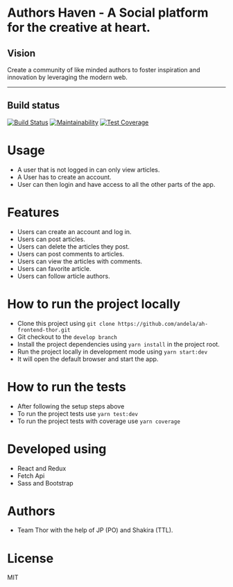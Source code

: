 
# Authors Haven - A Social platform for the creative at heart.

## Vision

Create a community of like minded authors to foster inspiration and innovation
by leveraging the modern web.

---

## Build status
[![Build Status](https://travis-ci.org/andela/ah-frontend-thor.svg?branch=develop)](https://travis-ci.org/andela/ah-frontend-thor)
[![Maintainability](https://api.codeclimate.com/v1/badges/57d4a8f83e87245c078f/maintainability)](https://codeclimate.com/github/andela/ah-frontend-thor/maintainability) 
[![Test Coverage](https://api.codeclimate.com/v1/badges/57d4a8f83e87245c078f/test_coverage)](https://codeclimate.com/github/andela/ah-frontend-thor/test_coverage)

# Usage

-   A user that is not logged in can only view articles.
-   A User has to create an account.
-   User can then login and have access to all the other parts of the app.

# Features

-   Users can create an account and log in.
-   Users can post articles.
-   Users can delete the articles they post.
-   Users can post comments to articles.
-   Users can view the articles with comments.
-   Users can favorite article.
-   Users can follow article authors.

# How to run the project locally

-   Clone this project using `git clone https://github.com/andela/ah-frontend-thor.git`
-   Git checkout to the `develop branch`
-   Install the project dependencies using `yarn install` in the project root.
-   Run the project locally in development mode using `yarn start:dev`
-   It will open the default browser and start the app.

# How to run the tests

-   After following the setup steps above
-   To run the project tests use `yarn test:dev`
-   To run the project tests with coverage use `yarn coverage`

# Developed using

-   React and Redux
-   Fetch Api
-   Sass and Bootstrap

# Authors

-   Team Thor with the help of JP (PO) and Shakira (TTL).

# License

MIT
